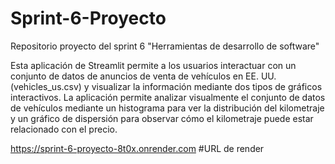 # Sprint-6-Proyecto
Repositorio proyecto del sprint 6 "Herramientas de desarrollo de software"

Esta aplicación de Streamlit permite a los usuarios interactuar con un conjunto de datos de anuncios de venta de vehículos en EE. UU. (vehicles_us.csv) y visualizar la información mediante dos tipos de gráficos interactivos. 
La aplicación permite analizar visualmente el conjunto de datos de vehículos mediante un histograma para ver la distribución del kilometraje y un gráfico de dispersión para observar cómo el kilometraje puede estar relacionado con el precio.

https://sprint-6-proyecto-8t0x.onrender.com #URL de render
